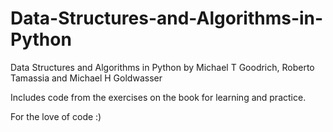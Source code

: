 # Data-Structures-and-Algorithms-in-Python
Data Structures and Algorithms in Python by Michael T Goodrich, Roberto Tamassia and Michael H Goldwasser

Includes code from the exercises on the book for learning and practice.

For the love of code :)
